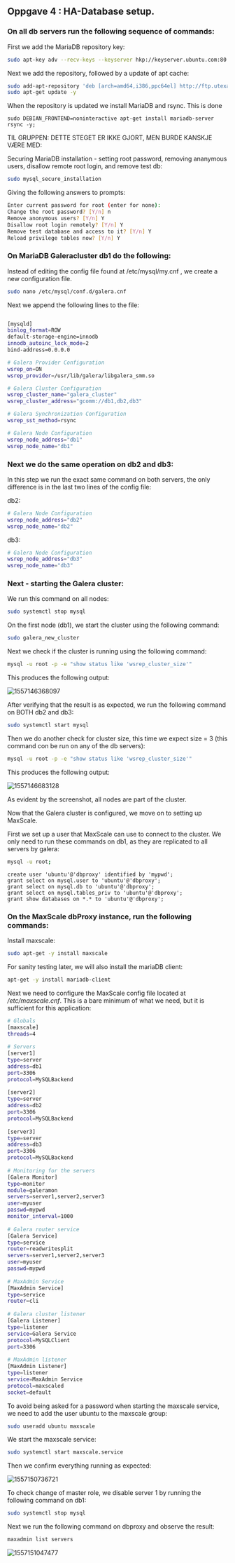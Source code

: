 ## Oppgave 4 : HA-Database setup.

### On all db servers run the following sequence of commands:

First we add the MariaDB repository key:

```bash
sudo apt-key adv --recv-keys --keyserver hkp://keyserver.ubuntu.com:80 0xF1656F24C74CD1D8
```

Next we add the repository, followed by a update of apt cache:

```bash
sudo add-apt-repository 'deb [arch=amd64,i386,ppc64el] http://ftp.utexas.edu/mariadb/repo/10.1/ubuntu xenial main'
sudo apt-get update -y
```

When the repository is updated we install MariaDB and rsync. This is done 

```
sudo DEBIAN_FRONTEND=noninteractive apt-get install mariadb-server rsync -y;
```

TIL GRUPPEN: DETTE STEGET ER IKKE GJORT, MEN BURDE KANSKJE VÆRE MED:

Securing MariaDB installation - setting root password, removing ananymous users, disallow remote root login, and remove test db:

````bash
sudo mysql_secure_installation
````

Giving the following answers to prompts:

````bash
Enter current password for root (enter for none):
Change the root password? [Y/n] n
Remove anonymous users? [Y/n] Y
Disallow root login remotely? [Y/n] Y
Remove test database and access to it? [Y/n] Y
Reload privilege tables now? [Y/n] Y
````

### On MariaDB Galeracluster db1 do the following:

Instead of editing the config file found at /etc/mysql/my.cnf , we create a new configuration file. 

```bash
sudo nano /etc/mysql/conf.d/galera.cnf
```

Next we append the following lines to the file:

```bash

[mysqld]
binlog_format=ROW
default-storage-engine=innodb
innodb_autoinc_lock_mode=2
bind-address=0.0.0.0

# Galera Provider Configuration
wsrep_on=ON
wsrep_provider=/usr/lib/galera/libgalera_smm.so

# Galera Cluster Configuration
wsrep_cluster_name="galera_cluster"
wsrep_cluster_address="gcomm://db1,db2,db3"

# Galera Synchronization Configuration
wsrep_sst_method=rsync

# Galera Node Configuration
wsrep_node_address="db1"
wsrep_node_name="db1"
```

### Next we do the same operation on db2 and db3:

In this step we run the exact same command on both servers, the only difference is in the last two lines of the config file:

db2:

````bash
# Galera Node Configuration
wsrep_node_address="db2"
wsrep_node_name="db2"
````

db3:

```bash
# Galera Node Configuration
wsrep_node_address="db3"
wsrep_node_name="db3"
```

### Next - starting the Galera cluster:

We run this command on all nodes:

```bash
sudo systemctl stop mysql
```

On the first node (db1), we start the cluster using the following command:

```bash
sudo galera_new_cluster
```

Next we check if the cluster is running using the following command:

```bash
mysql -u root -p -e "show status like 'wsrep_cluster_size'"
```

This produces the following output:

![1557146368097](/home/fredrik/Documents/HIOA/Cloud/Portfolio_exam_2_Cloud/img/1557146368097.png)

After verifying that the result is as expected, we run the following command on BOTH db2 and db3:

```bash
sudo systemctl start mysql
```

Then we do another check for cluster size, this time we expect size = 3 (this command con be run on any of the db servers):

```bash
mysql -u root -p -e "show status like 'wsrep_cluster_size'"
```

This produces the following output:

![1557146683128](/home/fredrik/Documents/HIOA/Cloud/Portfolio_exam_2_Cloud/img/1557146683128.png)

As evident by the screenshot, all nodes are part of the cluster. 

Now that the Galera cluster is configured, we move on to setting up MaxScale.

First we set up a user that MaxScale can use to connect to the cluster. We only need to run these commands on db1, as they are replicated to all servers by galera:

```bash
mysql -u root;
```

```mysql
create user 'ubuntu'@'dbproxy' identified by 'mypwd';
grant select on mysql.user to 'ubuntu'@'dbproxy';
grant select on mysql.db to 'ubuntu'@'dbproxy';
grant select on mysql.tables_priv to 'ubuntu'@'dbproxy';
grant show databases on *.* to 'ubuntu'@'dbproxy';
```



### On the MaxScale dbProxy instance, run the following commands:

Install maxscale:

```bash
sudo apt-get -y install maxscale
```

For sanity testing later, we will also install the mariaDB client:

```bash
apt-get -y install mariadb-client
```

Next we need to configure the MaxScale config file located at */etc/maxscale.cnf*.  This is a bare minimum of what we need, but it is sufficient for this application:

````bash
# Globals
[maxscale]
threads=4
 
# Servers
[server1]
type=server
address=db1
port=3306
protocol=MySQLBackend
 
[server2]
type=server
address=db2
port=3306
protocol=MySQLBackend
 
[server3]
type=server
address=db3
port=3306
protocol=MySQLBackend
 
# Monitoring for the servers
[Galera Monitor]
type=monitor
module=galeramon
servers=server1,server2,server3
user=myuser
passwd=mypwd
monitor_interval=1000
 
# Galera router service
[Galera Service]
type=service
router=readwritesplit
servers=server1,server2,server3
user=myuser
passwd=mypwd
 
# MaxAdmin Service
[MaxAdmin Service]
type=service
router=cli
 
# Galera cluster listener
[Galera Listener]
type=listener
service=Galera Service
protocol=MySQLClient
port=3306
 
# MaxAdmin listener
[MaxAdmin Listener]
type=listener
service=MaxAdmin Service
protocol=maxscaled
socket=default
````

To avoid being asked for a password when starting the maxscale service, we need to add the user ubuntu to the maxscale group:

````bash
sudo useradd ubuntu maxscale
````

We start the maxscale service:

```bash
sudo systemctl start maxscale.service
```

Then we confirm everything running as expected:

![1557150736721](/home/fredrik/Documents/HIOA/Cloud/Portfolio_exam_2_Cloud/img/1557150736721.png)

To check change of  master role, we disable server 1 by running the following command on db1:

```bash
sudo systemctl stop mysql
```

Next we run the following command on dbproxy and observe the result:

```bash
maxadmin list servers
```

![1557151047477](/home/fredrik/Documents/HIOA/Cloud/Portfolio_exam_2_Cloud/img/1557151047477.png)





